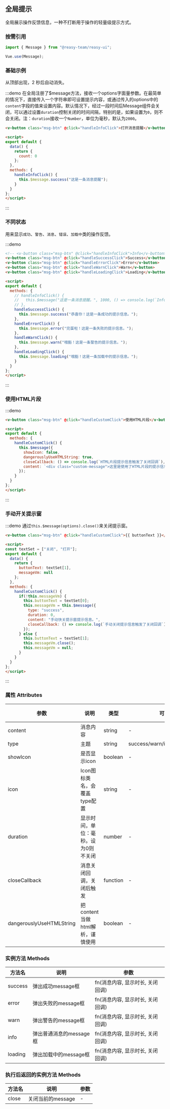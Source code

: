 ## 全局提示

全局展示操作反馈信息，一种不打断用于操作的轻量级提示方式。

### 按需引用

```js
import { Message } from "@reasy-team/reasy-ui";

Vue.use(Message);
```

### 基础示例

从顶部出现，2 秒后自动消失。

:::demo 在全局注册了$message方法，接收一个options字面量参数。在最简单的情况下，直接传入一个字符串即可设置提示内容，或通过传入的options中的`content`字段的值来设置内容。默认情况下，经过一段时间后Message组件会关闭，可以通过设置`duration`控制关闭的时间间隔，特别的是，如果设置为`0`，则不会关闭。注：`duration`接收一个`Number`，单位为毫秒，默认为`2000`。

```html
<v-button class="msg-btn" @click="handleInfoClick">打开消息提醒</v-button>

<script>
export default {
  data() {
    return {
      count: 0
    };
  },
  methods: {
    handleInfoClick() {
      this.$message.success("这是一条消息提醒");
    }
  }
};
</script>
```

:::



### 不同状态

用来显示`成功`、`警告`、`消息`、`错误`、`加载中`类的操作反馈。

:::demo

```html
<!-- <v-button class="msg-btn" @click="handleInfoClick">Info</v-button> -->
<v-button class="msg-btn" @click="handleSuccessClick">Success</v-button>
<v-button class="msg-btn" @click="handleErrorClick">Error</v-button>
<v-button class="msg-btn" @click="handleWarnClick">Warn</v-button>
<v-button class="msg-btn" @click="handleLoadingClick">Loading</v-button>

<script>
export default {
  methods: {
    // handleInfoClick() {
    //   this.$message("这是一条消息提醒。", 1000, () => console.log(`Info配置并触发了关闭回调`));
    // },
    handleSuccessClick() {
      this.$message.success("恭喜你！这是一条成功的提示信息。");
    },
    handleErrorClick() {
      this.$message.error("完蛋啦！这是一条失败的提示信息。");
    },
    handleWarnClick() {
      this.$message.warn("哦豁！这是一条警告的提示信息。");
    },
    handleLoadingClick() {
      this.$message.loading("哦豁！这是一条加载中的提示信息。");
    }
  }
};
</script>
```

:::



### 使用HTML片段

:::demo

```html
<v-button class="msg-btn" @click="handleCustomClick">使用HTML片段</v-button>

<script>
export default {
  methods: {
    handleCustomClick() {
      this.$message({
        showIcon: false,
        dangerouslyUseHTMLString: true,
        closeCallback: () => console.log(`HTML片段提示信息触发了关闭回调`),
        content: `<div class="custom-message">这里是使用了HTML片段的提示信息内容</div>`
      });
    }
  }
};
</script>
```

:::



### 手动开关提示窗

:::demo 通过`this.$message(options).close()`来关闭提示窗。

```html
<v-button class="msg-btn" @click="handleCustomClick">{{ buttonText }}</v-button>

<script>
const textSet = ["关闭", "打开"];
export default {
  data() {
    return {
      buttonText: textSet[1],
      messageVm: null
    };
  },
  methods: {
    handleCustomClick() {
      if(!this.messageVm) {
        this.buttonText = textSet[0];
        this.messageVm = this.$message({
          type: "success",
          duration: 0,
          content: "手动快关提示窗提示信息。",
          closeCallback: () => console.log(`手动关闭提示信息触发了关闭回调`)
        });
      } else {
        this.buttonText = textSet[1];
        this.messageVm.close();
        this.messageVm = null;
      }
    }
  }
};
</script>
```

:::





### 属性 Attributes

| 参数                     | 说明                                | 类型     | 可选值                          | 默认值   |
| ------------------------ | ----------------------------------- | -------- | ------------------------------- | -------- |
| content                  | 消息内容                            | string   | -                               | -        |
| type                     | 主题                                | string   | success/warn/info/error/loading | info     |
| showIcon                 | 是否显示icon                        | boolean  | -                               | true     |
| icon                     | Icon图标类名，会覆盖type配置        | string   | -                               | -        |
| duration                 | 显示时间，单位：毫秒。设为0则不关闭 | number   | -                               | 2000     |
| closeCallback            | 消息关闭回调，关闭后触发            | function | -                               | () => {} |
| dangerouslyUseHTMLString | 把content当做html解析，谨慎使用     | boolean  | -                               | false    |


### 实例方法 Methods

| 方法名  | 说明                    | 参数                             |
| ------- | ----------------------- | -------------------------------- |
| success | 弹出成功message框       | fn(消息内容, 显示时长, 关闭回调) |
| error   | 弹出失败的message框     | fn(消息内容, 显示时长, 关闭回调) |
| warn    | 弹出警告的message框     | fn(消息内容, 显示时长, 关闭回调) |
| info    | 弹出普通消息的message框 | fn(消息内容, 显示时长, 关闭回调) |
| loading | 弹出加载中的message框   | fn(消息内容, 显示时长, 关闭回调) |


### 执行后返回的实例方法 Methods

| 方法名 | 说明              | 参数 |
| ------ | ----------------- | ---- |
| close  | 关闭当前的message | -    |